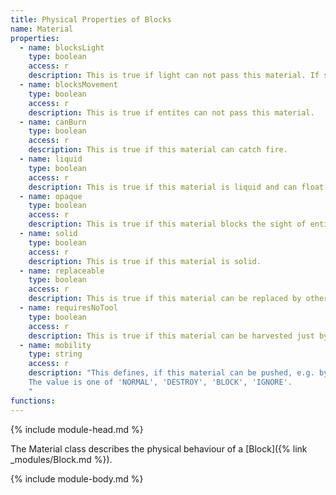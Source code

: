 ```yaml
---
title: Physical Properties of Blocks
name: Material
properties:
  - name: blocksLight
    type: boolean
    access: r
    description: This is true if light can not pass this material. If so it will prevent grass from growing on dirt underneath and kill any grass below it.
  - name: blocksMovement
    type: boolean
    access: r
    description: This is true if entites can not pass this material.
  - name: canBurn
    type: boolean
    access: r
    description: This is true if this material can catch fire.
  - name: liquid
    type: boolean
    access: r
    description: This is true if this material is liquid and can float.
  - name: opaque
    type: boolean
    access: r
    description: This is true if this material blocks the sight of entities.
  - name: solid
    type: boolean
    access: r
    description: This is true if this material is solid.
  - name: replaceable
    type: boolean
    access: r
    description: This is true if this material can be replaced by other blocks, eg. snow, vines, and tall grass.
  - name: requiresNoTool
    type: boolean
    access: r
    description: This is true if this material can be harvested just by hands.
  - name: mobility
    type: string
    access: r
    description: "This defines, if this material can be pushed, e.g. by a piston.
    The value is one of 'NORMAL', 'DESTROY', 'BLOCK', 'IGNORE'.
    "
functions:
---
```

{% include module-head.md %}

The Material class describes the physical behaviour of a [Block]({% link _modules/Block.md %}).

{% include module-body.md %}
